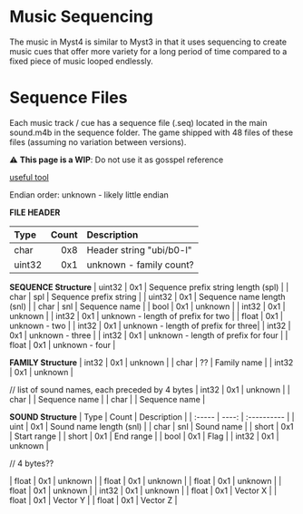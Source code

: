 # Music Sequencing

The music in Myst4 is similar to Myst3 in that it uses sequencing to create music cues that offer more variety for a long period of time compared to a fixed piece of music looped endlessly.

# Sequence Files

Each music track / cue has a sequence file (.seq) located in the main sound.m4b in the sequence folder.
The game shipped with 48 files of these files (assuming no variation between versions).

:warning: **This page is a WIP**: Do not use it as gosspel reference 

[useful tool](https://www.scadacore.com/tools/programming-calculators/online-hex-converter/)

Endian order: unknown - likely little endian

**FILE HEADER**

|  Type  | Count | Description |
| :----- | ----: | :---------- |
| char   |  0x8  | Header string "ubi/b0-l" |
| uint32 |  0x1  | unknown - family count? | 4


**SEQUENCE Structure**
| uint32 |  0x1  | Sequence prefix string length (spl) |
| char   |  spl  | Sequence prefix string |
| uint32 |  0x1  | Sequence name length (snl) |
| char   |  snl  | Sequence name |
| bool   |  0x1  | unknown |
| int32  |  0x1  | unknown |
| int32  |  0x1  | unknown - length of prefix for two |
| float  |  0x1  | unknown - two |
| int32  |  0x1  | unknown - length of prefix for three|
| int32  |  0x1  | unknown - three |
| int32  |  0x1  | unknown - length of prefix for four |
| float  |  0x1  | unknown - four |


**FAMILY Structure**
| int32  |  0x1  | unknown  |
| char   |  ??   | Family name |
| int32  |  0x1  | unknown |

// list of sound names, each preceded by 4 bytes
| int32  |  0x1  | unknown |
| char   |       | Sequence name |
| char   |       | Sequence name |

**SOUND Structure**
|  Type  | Count | Description |
| :----- | ----: | :---------- |
| uint   |  0x1  | Sound name length (snl) |
| char   |  snl  | Sound name |
| short  |  0x1  | Start range |
| short  |  0x1  | End range |
| bool   |  0x1  | Flag |
| int32  |  0x1  | unknown  |

// 4 bytes??

| float  |  0x1  | unknown |
| float  |  0x1  | unknown |
| float  |  0x1  | unknown |
| float  |  0x1  | unknown |
| int32  |  0x1  | unknown |
| float  |  0x1  | Vector X |
| float  |  0x1  | Vector Y |
| float  |  0x1  | Vector Z |